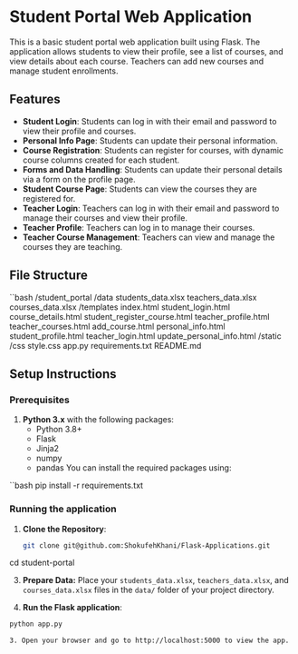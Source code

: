 
# **Student Portal Web Application**

This is a basic student portal web application built using Flask. The application allows students to view their profile, see a list of courses, and view details about each course. Teachers can add new courses and manage student enrollments.

## **Features**

-  **Student Login**: Students can log in with their email and password to view their profile and courses.
- **Personal Info Page**: Students can update their personal information.
-  **Course Registration**: Students can register for courses, with dynamic course columns created for each student.
- **Forms and Data Handling**: Students can update their personal details via a form on the profile page.
- **Student Course Page**: Students can view the courses they are registered for.
- **Teacher Login**: Teachers can log in with their email and password to manage their courses and view their profile.
- **Teacher Profile**: Teachers can log in to manage their courses.
- **Teacher Course Management**: Teachers can view and manage the courses they are teaching.


## **File Structure**
  ``bash
  /student_portal
    /data
        students_data.xlsx
        teachers_data.xlsx
        courses_data.xlsx
    /templates
        index.html
        student_login.html
        course_details.html
        student_register_course.html
        teacher_profile.html
        teacher_courses.html
        add_course.html
        personal_info.html
        student_profile.html
        teacher_login.html
        update_personal_info.html
    /static
        /css
            style.css
    app.py
    requirements.txt
    README.md


## **Setup Instructions**

### **Prerequisites**

1. **Python 3.x** with the following packages:
   - Python 3.8+
   - Flask
   - Jinja2
   - numpy
   - pandas
You can install the required packages using:

  ``bash
  pip install -r requirements.txt

### **Running the application**

1. **Clone the Repository**:
   ```bash
   git clone git@github.com:ShokufehKhani/Flask-Applications.git
  cd student-portal

3. **Prepare Data:** Place your `students_data.xlsx`, `teachers_data.xlsx`, and `courses_data.xlsx` files in the `data/` folder of your project directory.

2. **Run the Flask application**:
  ```bash
  python app.py

3. Open your browser and go to http://localhost:5000 to view the app.






